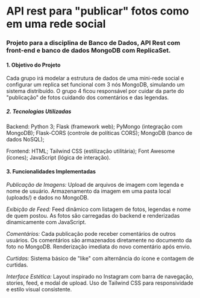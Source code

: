  # API rest para "publicar" fotos como em uma rede social

### Projeto para a disciplina de Banco de Dados, API Rest com front-end e banco de dados MongoDB com ReplicaSet.
#### 1. Objetivo do Projeto
Cada grupo irá modelar a estrutura de dados de uma mini-rede social e configurar um
replica set funcional com 3 nós MongoDB, simulando um sistema distribuído.
 O grupo 4 ficou responsável por cuidar da parte do "publicação" de fotos cuidando dos comentários e das legendas.

##### 2. Tecnologias Utilizadas
Backend:
Python 3;
Flask (framework web);
PyMongo (integração com MongoDB);
Flask-CORS (controle de políticas CORS);
MongoDB (banco de dados NoSQL);

Frontend:
HTML;
Tailwind CSS (estilização utilitária);
Font Awesome (ícones);
JavaScript (lógica de interação).

#### 3. Funcionalidades Implementadas
*Publicação de Imagens:*
Upload de arquivos de imagem com legenda e nome de usuário.
Armazenamento da imagem em uma pasta local (uploads/) e dados no MongoDB.

*Exibição de Feed:*
Feed dinâmico com listagem de fotos, legendas e nome de quem postou.
As fotos são carregadas do backend e renderizadas dinamicamente com JavaScript.

*Comentários:*
Cada publicação pode receber comentários de outros usuários.
Os comentários são armazenados diretamente no documento da foto no MongoDB.
Renderização imediata do novo comentário após envio.

*Curtidas:*
Sistema básico de "like" com alternância do ícone e contagem de curtidas.

*Interface Estética:*
Layout inspirado no Instagram com barra de navegação, stories, feed, e modal de upload.
Uso de Tailwind CSS para responsividade e estilo visual consistente.

